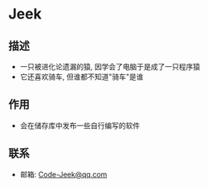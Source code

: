 # Jeek

## 描述

- 一只被进化论遗漏的猿, 因学会了电脑于是成了一只程序猿
- 它还喜欢骑车, 但谁都不知道"骑车"是谁

## 作用

- 会在储存库中发布一些自行编写的软件

## 联系

- 邮箱: Code-Jeek@qq.com
